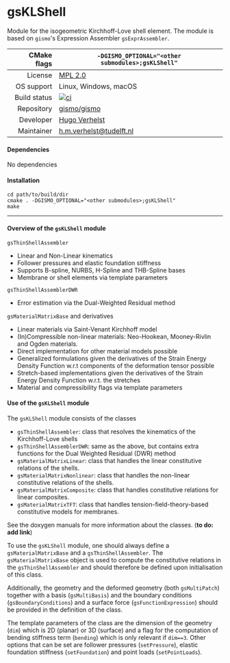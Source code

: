 # gsKLShell

Module for the isogeometric Kirchhoff-Love shell element. The module is based on `gismo`'s Expression Assembler `gsExprAssembler`.

|CMake flags|```-DGISMO_OPTIONAL="<other submodules>;gsKLShell"```|
|--:|---|
|License|[MPL 2.0](https://www.mozilla.org/en-US/MPL/2.0/)|
|OS support|Linux, Windows, macOS|
|Build status|[![ci](https://github.com/gismo/gsKLShell/actions/workflows/ci.yml/badge.svg)](https://github.com/gismo/gsKLShell/actions/workflows/ci.yml)|
|Repository|[gismo/gismo](https://github.com/gismo/gismo)|
|Developer|[Hugo Verhelst](https://github.com/hverhelst)|
|Maintainer|[h.m.verhelst@tudelft.nl](mailto:h.m.verhelst@tudelft.nl)|

#### Dependencies
No dependencies

#### Installation
```
cd path/to/build/dir
cmake . -DGISMO_OPTIONAL="<other submodules>;gsKLShell"
make
```

***

#### Overview of the `gsKLShell` module
`gsThinShellAssembler`
* Linear and Non-Linear kinematics
* Follower pressures and elastic foundation stiffness
* Supports B-spline, NURBS, H-Spline and THB-Spline bases
* Membrane or shell elements via template parameters

`gsThinShellAssemblerDWR`
* Error estimation via the Dual-Weighted Residual method

`gsMaterialMatrixBase` and derivatives
* Linear materials via Saint-Venant Kirchhoff model
* (In)Compressible non-linear materials: Neo-Hookean, Mooney-Rivlin and Ogden materials.
* Direct implementation for other material models possible
* Generalized formulations given the derivatives of the Strain Energy Density Function w.r.t components of the deformation tensor possible
* Stretch-based implementations given the derivatives of the Strain Energy Density Function w.r.t. the stretches
* Material and compressibility flags via template parameters


#### Use of the `gsKLShell` module
The `gsKLShell` module consists of the classes
* `gsThinShellAssembler`: class that resolves the kinematics of the Kirchhoff-Love shells
* `gsThinShellAssemblerDWR`: same as the above, but contains extra functions for the Dual Weighted Residual (DWR) method
* `gsMaterialMatrixLinear`: class that handles the linear constitutive relations of the shells.
* `gsMaterialMatrixNonlinear`: class that handles the non-linear constitutive relations of the shells.
* `gsMaterialMatrixComposite`: class that handles constitutive relations for linear composites.
* `gsMaterialMatrixTFT`: class that handles tension-field-theory-based constitutive models for membranes.

See the doxygen manuals for more information about the classes. (**to do: add link**)

To use the `gsKLShell` module, one should always define a `gsMaterialMatrixBase` and a `gsThinShellAssembler`. The `gsMaterialMatrixBase` object is used to compute the constitutive relations in the `gsThinShellAssembler` and should therefore be defined upon initialisation of this class.

Additionally, the geometry and the deformed geometry (both `gsMultiPatch`) together with a basis (`gsMultiBasis`) and the boundary conditions (`gsBoundaryConditions`) and a surface force (`gsFunctionExpression`) should be provided in the definition of the class.

The template parameters of the class are the dimension of the geometry (`dim`) which is 2D (planar) or 3D (surface) and a flag for the computation of bending stiffness term (`bending`) which is only relevant if `dim==3`. Other options that can be set are follower pressures (`setPressure`), elastic foundation stiffness (`setFoundation`) and point loads (`setPointLoads`).
